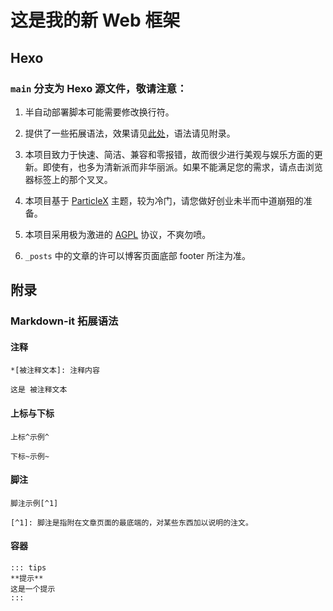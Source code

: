 # 这是我的新 Web 框架

## Hexo

### ```main``` 分支为 Hexo 源文件，敬请注意：

1. 半自动部署脚本可能需要修改换行符。

2. 提供了一些拓展语法，效果请见[此处](https://vc.lynxcatthethird.eu.org/2022/12/92a4a045.html)，语法请见附录。

3. 本项目致力于快速、简洁、兼容和零报错，故而很少进行美观与娱乐方面的更新。即使有，也多为清新派而非华丽派。如果不能满足您的需求，请点击浏览器标签上的那个叉叉。

4. 本项目基于 [ParticleX](https://github.com/argvchs/hexo-theme-particlex) 主题，较为冷门，请您做好创业未半而中道崩殂的准备。

5. 本项目采用极为激进的 [AGPL](https://opensource.org/licenses/AGPL-3.0) 协议，不爽勿喷。

6. ```_posts``` 中的文章的许可以博客页面底部 footer 所注为准。

## 附录

### Markdown-it 拓展语法

#### 注释

```
*[被注释文本]: 注释内容

这是 被注释文本
```

#### 上标与下标

```
上标^示例^

下标~示例~
```

#### 脚注

```
脚注示例[^1]

[^1]: 脚注是指附在文章页面的最底端的，对某些东西加以说明的注文。
```

#### 容器

```
::: tips
**提示**
这是一个提示
:::
```